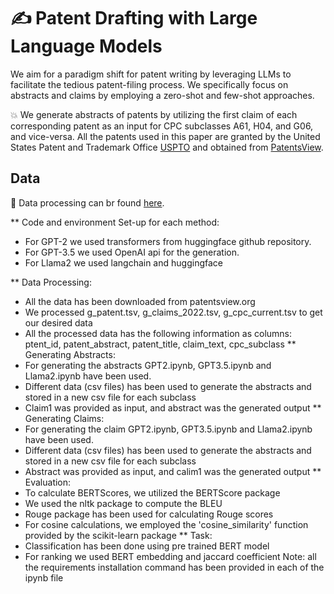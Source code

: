 # ✍️ Patent Drafting with Large Language Models 
We aim for a paradigm shift for patent writing by leveraging LLMs
to facilitate the tedious patent-filing process.  We specifically focus on abstracts and claims by employing a zero-shot and few-shot approaches.

:boom: We generate abstracts of patents by utilizing the first claim
of each corresponding patent as an input for CPC subclasses A61, H04, and G06, and vice-versa. All the patents used in this paper are granted by the United States Patent and Trademark Office [USPTO](https://www.uspto.gov)  and obtained  from [PatentsView](https://patentsview.org/download/data-download-tables).
## Data
:green_book: Data processing can br found  [here](https://github.com/hhshomee/patent_drafting/tree/main/Data%20Prep).

** Code and environment Set-up for each method:
- For GPT-2 we used transformers from huggingface github repository. 
- For GPT-3.5 we used OpenAI api for the generation.
- For Llama2 we used langchain and huggingface

** Data Processing:
- All the data has been downloaded from patentsview.org
- We processed g_patent.tsv, g_claims_2022.tsv, g_cpc_current.tsv to get our desired data
- All the processed data has the following information as columns:
 ptent_id, patent_abstract, patent_title, claim_text, cpc_subclass
** Generating Abstracts: 
- For generating the abstracts GPT2.ipynb, GPT3.5.ipynb and Llama2.ipynb have been used.
- Different data (csv files) has been used to generate the abstracts and stored in a new csv file for each subclass
- Claim1 was provided as input, and abstract was the generated output
** Generating Claims:
- For generating the claim GPT2.ipynb, GPT3.5.ipynb and Llama2.ipynb have been used.
- Different data (csv files) has been used to generate the abstracts and stored in a new csv file for each subclass
- Abstract was provided as input, and calim1 was the generated output
** Evaluation: 
- To calculate BERTScores, we utilized the BERTScore package
- We used the nltk package to compute the BLEU 
- Rouge package has been used for  calculating Rouge scores 
- For cosine calculations, we employed the 'cosine_similarity' function provided by the scikit-learn package
** Task:
- Classification has been done using pre trained BERT model
- For ranking we used BERT embedding and jaccard coefficient
Note: all the requirements installation command has been provided in each of the ipynb file





